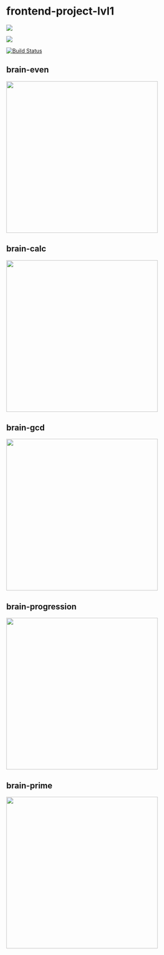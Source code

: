 # frontend-project-lvl1
<a href="https://codeclimate.com/github/codeclimate/codeclimate/maintainability"><img src="https://api.codeclimate.com/v1/badges/a99a88d28ad37a79dbf6/maintainability" /></a>

<a href="https://codeclimate.com/github/codeclimate/codeclimate/test_coverage"><img src="https://api.codeclimate.com/v1/badges/a99a88d28ad37a79dbf6/test_coverage" /></a>

[![Build Status](https://travis-ci.org/Irinagracheva/frontend-project-lvl1.svg?branch=master)](https://travis-ci.org/Irinagracheva/frontend-project-lvl1)

## brain-even 
<a href="https://asciinema.org/a/810iXRE1wxqkL57nCkZRYVoqv" target="_blank"><img src="https://asciinema.org/a/810iXRE1wxqkL57nCkZRYVoqv.svg" width="400"/></a>

## brain-calc
<a href="https://asciinema.org/a/8nW8T7nqZcBqxExNUlp9mp07J" target="_blank"><img src="https://asciinema.org/a/8nW8T7nqZcBqxExNUlp9mp07J.svg" width="400"/></a>

## brain-gcd
<a href="https://asciinema.org/a/sCGwVAoOcRBVK89yZonGmY3a5" target="_blank"><img src="https://asciinema.org/a/sCGwVAoOcRBVK89yZonGmY3a5.svg" width="400" /></a>

## brain-progression
<a href="https://asciinema.org/a/We4lzx6JDY0cQLtGiWsMeFPBS" target="_blank"><img src="https://asciinema.org/a/We4lzx6JDY0cQLtGiWsMeFPBS.svg" width="400"/></a>

## brain-prime
<a href="https://asciinema.org/a/rdQ1BQETMtGFa7CR24IDI72Sw" target="_blank"><img src="https://asciinema.org/a/rdQ1BQETMtGFa7CR24IDI72Sw.svg" width="400"/></a>
